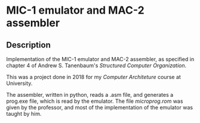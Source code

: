 # MIC-1 emulator and MAC-2 assembler

## Description

Implementation of the MIC-1 emulator and MAC-2 assembler, as specified in chapter 4 of Andrew S. Tanenbaum's _Structured Computer Organization_.

This was a project done in 2018 for my _Computer Architeture_ course at University.

The assembler, written in python, reads a .asm file, and generates a prog.exe file, which is read by the emulator. The file _microprog.rom_ was given by the professor, and most of the implementation of the emulator was taught by him. 




